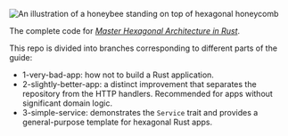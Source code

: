 ![An illustration of a honeybee standing on top of hexagonal honeycomb](public/hexagonal-architecture-og.jpg)

The complete code
for [_Master Hexagonal Architecture in Rust_](https://www.howtocodeit.com/articles/master-hexagonal-architecture-rust).

This repo is divided into branches corresponding to different parts of the guide:

* 1-very-bad-app: how not to build a Rust application.
* 2-slightly-better-app: a distinct improvement that separates the repository from the HTTP handlers. Recommended for
  apps without significant domain logic.
* 3-simple-service: demonstrates the `Service` trait and provides a general-purpose template for hexagonal Rust apps.
